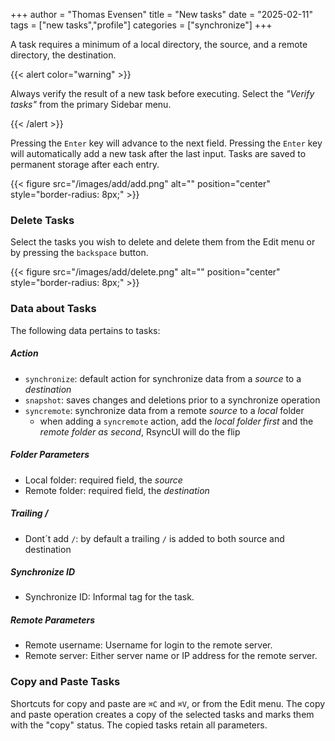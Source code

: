 +++
author = "Thomas Evensen"
title =  "New tasks"
date = "2025-02-11"
tags = ["new tasks","profile"]
categories = ["synchronize"]
+++

A task requires a minimum of a local directory, the source, and a remote directory, the destination.

{{< alert color="warning" >}}

Always verify the result of a new task before executing. Select the *"Verify tasks"* from the primary Sidebar menu.

{{< /alert >}}

Pressing the `Enter` key will advance to the next field. Pressing the `Enter` key will automatically add a new task after the last input. Tasks are saved to permanent storage after each entry.

{{< figure src="/images/add/add.png" alt="" position="center" style="border-radius: 8px;" >}}

### Delete Tasks

Select the tasks you wish to delete and delete them from the Edit menu or by pressing the `backspace` button.

{{< figure src="/images/add/delete.png" alt="" position="center" style="border-radius: 8px;" >}}

### Data about Tasks

The following data pertains to tasks:

##### Action

- `synchronize`: default action for synchronize data from a *source* to a *destination*
- `snapshot`: saves changes and deletions prior to a synchronize operation
- `syncremote`: synchronize data from a remote *source* to a *local* folder
    - when adding a `syncremote` action, add the *local folder first* and the *remote folder as second*, RsyncUI will do the flip

##### Folder Parameters

- Local folder: required field, the *source*
- Remote folder: required field, the *destination*

##### Trailing /

- Dont´t add `/`: by default a trailing `/` is added to both source and destination

##### Synchronize ID

- Synchronize ID: Informal tag for the task.

##### Remote Parameters

- Remote username: Username for login to the remote server.
- Remote server: Either server name or IP address for the remote server.

### Copy and Paste Tasks

Shortcuts for copy and paste are `⌘C` and `⌘V`, or from the Edit menu. The copy and paste operation creates a copy of the selected tasks and marks them with the "copy" status. The copied tasks retain all parameters.

